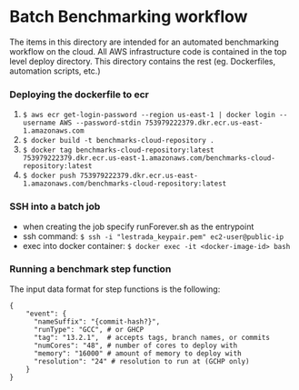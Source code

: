 # Batch Benchmarking workflow
The items in this directory are intended for an automated benchmarking workflow on the cloud. All AWS infrastructure code is contained in the top level deploy directory. This directory contains the rest (eg. Dockerfiles, automation scripts, etc.)
### Deploying the dockerfile to ecr
1. `$ aws ecr get-login-password --region us-east-1 | docker login --username AWS --password-stdin 753979222379.dkr.ecr.us-east-1.amazonaws.com`
2. `$ docker build -t benchmarks-cloud-repository .`
3. `$ docker tag benchmarks-cloud-repository:latest 753979222379.dkr.ecr.us-east-1.amazonaws.com/benchmarks-cloud-repository:latest`
4. `$ docker push 753979222379.dkr.ecr.us-east-1.amazonaws.com/benchmarks-cloud-repository:latest`

### SSH into a batch job
- when creating the job specify runForever.sh as the entrypoint
- ssh command:
`$ ssh -i "lestrada_keypair.pem" ec2-user@public-ip`
- exec into docker container:
`$ docker exec -it <docker-image-id> bash`

### Running a benchmark step function
The input data format for step functions is the following:
```
{
    "event": {
      "nameSuffix": "{commit-hash?}",
      "runType": "GCC", # or GHCP
      "tag": "13.2.1",  # accepts tags, branch names, or commits
      "numCores": "48", # number of cores to deploy with
      "memory": "16000" # amount of memory to deploy with
      "resolution": "24" # resolution to run at (GCHP only)
    }
}
```